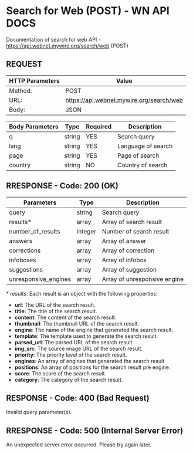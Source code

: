 # Search for Web (POST) - WN API DOCS

Documentation of search for web API - https://api.webnet.mywire.org/search/web (POST)

## REQUEST

| **HTTP Parameters** | **Value**                                |
|---------------------|------------------------------------------|
| Method:             | POST                                     |
| URL:                | https://api.webnet.mywire.org/search/web |
| Body:               | JSON                                     |

| **Body Parameters** | **Type** | **Required** | **Description**       |
|---------------------|----------|--------------|-----------------------|
| q                   | string   | YES          | Search query          |
| lang                | string   | YES          | Language of search    |
| page                | string   | YES          | Page of search        |
| country             | string   | NO           | Country of search     |

## RRESPONSE - Code: 200 (OK)

| **Parameters**       | **Type**  | **Description**                        |
|----------------------|-----------|----------------------------------------|
| query                | string    | Search query                           |
| results*             | array     | Array of search result                 |
| number_of_results    | integer   | Number of search result                |
| answers              | array     | Array of answer                        |
| corrections          | array     | Array of correction                    |
| infoboxes            | array     | Array of infobox                       |
| suggestions          | array     | Array of suggestion                    |
| unresponsive_engines | array     | Array of unresponsive engine           |

\* _results_: Each result is an object with the following properties:
  - **url**: The URL of the search result.
  - **title**: The title of the search result.
  - **content**: The content of the search result.
  - **thumbnail**: The thumbnail URL of the search result.
  - **engine**: The name of the engine that generated the search result.
  - **template**: The template used to generate the search result.
  - **parsed_url**: The parsed URL of the search result.
  - **img_src**: The source image URL of the search result.
  - **priority**: The priority level of the search result.
  - **engines**: An array of engines that generated the search result
  - **positions**: An array of positions for the search result pre engine.
  - **score**: The score of the search result.
  - **category**: The category of the search result.

## RESPONSE - Code: 400 (Bad Request)

Invalid query parameter(s).

## RRESPONSE - Code: 500 (Internal Server Error)

An unexpected server error occurred. Please try again later.